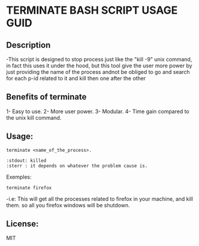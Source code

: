 # TERMINATE BASH SCRIPT USAGE GUID

## Description
-This script is designed to stop process just like the "kill -9" unix command, in fact this uses it under the hood, but this tool give the user more power by just providing the name of the process andnot be obliged to go and search for each p-id related to it and kill then one after the other


## Benefits of terminate
1- Easy to use.
2- More user power.
3- Modular.
4- Time gain  compared to the unix kill command.


## Usage:
	terminate <name_of_the_process>.
	
	:stdout: killed
	:sterr : it depends on whatever the problem cause is.	

Exemples:
	
	terminate firefox

-i.e: This will get all the processes related to firefox in your machine, and kill them.
	      so all you firefox windows will be shutdown.



## License:
MIT




